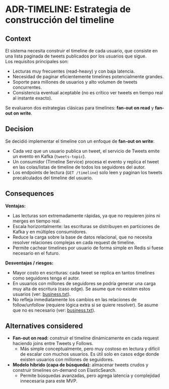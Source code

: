# ADR-TIMELINE: Estrategia de construcción del timeline

## Context
El sistema necesita construir el timeline de cada usuario, que consiste en una lista paginada de tweets publicados por los usuarios que sigue.  
Los requisitos principales son:

- Lecturas muy frecuentes (read-heavy) y con baja latencia.
- Necesidad de paginar eficientemente timelines potencialmente grandes.
- Soporte para millones de usuarios y alto volumen de tweets concurrentes.
- Consistencia eventual aceptable (no es crítico ver tweets en tiempo real al instante exacto).

Se evaluaron dos estrategias clásicas para timelines: **fan-out on read** y **fan-out on write**.

## Decision
Se decidió implementar el timeline con un enfoque de **fan-out on write**:

- Cada vez que un usuario publica un tweet, el servicio de Tweets emite un evento en Kafka (`tweets-topic`).
- Un consumidor (Timeline Service) procesa el evento y replica el tweet en las colas/listas de timeline de todos los seguidores del autor.
- Los endpoints de lectura (`GET /timeline`) solo leen y paginan los tweets precalculados del timeline del usuario.

## Consequences

**Ventajas:**
- Las lecturas son extremadamente rápidas, ya que no requieren joins ni merges en tiempo real.
- Escala horizontalmente: las escrituras se distribuyen en particiones de Kafka y en múltiples consumidores.
- Reduce la carga sobre la base de datos relacional, que no necesita resolver relaciones complejas en cada request de timeline.
- Permite cachear timelines por usuario de forma simple en Redis si fuese necesario en el futuro.

**Desventajas / riesgos:**
- Mayor costo en escrituras: cada tweet se replica en tantos timelines como seguidores tenga el autor.
- En usuarios con millones de seguidores se podría generar una carga muy alta de escritura (caso edge). Se asume que no existen estos usuarios (ver: [business.txt](../../business.txt)).
- No refleja inmediatamente los cambios en las relaciones de follow/unfollow (requiere lógica extra si se quiere resolver). Se asume que no es necesario (ver: [business.txt](../../business.txt)).

## Alternatives considered
- **Fan-out on read:** construir el timeline dinámicamente en cada request haciendo joins entre Tweets y Follows.
    - Más simple conceptualmente, pero muy costoso en lectura y difícil de escalar con muchos usuarios. Es útil solo en casos edge donde existen usuarios con millones de seguidores.
- **Modelo híbrido (capa de búsqueda):** almacenar tweets crudos y construir timelines on-demand con ElasticSearch.
    - Permite búsquedas avanzadas, pero agrega latencia y complejidad innecesaria para este MVP.
